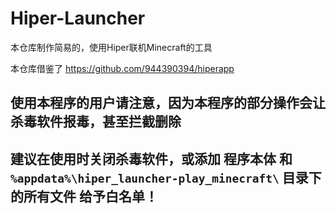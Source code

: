 # Hiper-Launcher
本仓库制作简易的，使用Hiper联机Minecraft的工具

本仓库借鉴了 https://github.com/944390394/hiperapp

## 使用本程序的用户请注意，因为本程序的部分操作会让杀毒软件报毒，甚至拦截删除

## 建议在使用时关闭杀毒软件，或添加 程序本体 和 `%appdata%\hiper_launcher-play_minecraft\` 目录下的所有文件 给予白名单！
